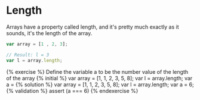 # Length

Arrays have a property called length, and it's pretty much exactly as it sounds, it's the length of the array.

```javascript
var array = [1 , 2, 3];

// Result: l = 3
var l = array.length;
```

{% exercise %}
Define the variable a to be the number value of the length of the array
{% initial %}
var array = [1, 1, 2, 3, 5, 8];
var l = array.length;
var a =
{% solution %}
var array = [1, 1, 2, 3, 5, 8];
var l = array.length;
var a = 6;
{% validation %}
assert (a === 6)
{% endexercise %}
